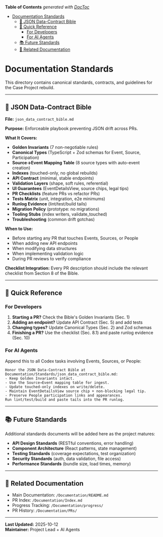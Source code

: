 <!-- START doctoc generated TOC please keep comment here to allow auto update -->
<!-- DON'T EDIT THIS SECTION, INSTEAD RE-RUN doctoc TO UPDATE -->
**Table of Contents**  *generated with [DocToc](https://github.com/thlorenz/doctoc)*

- [Documentation Standards](#documentation-standards)
  - [📘 JSON Data-Contract Bible](#-json-data-contract-bible)
  - [🎯 Quick Reference](#-quick-reference)
    - [For Developers](#for-developers)
    - [For AI Agents](#for-ai-agents)
  - [📚 Future Standards](#-future-standards)
  - [🔗 Related Documentation](#-related-documentation)

<!-- END doctoc generated TOC please keep comment here to allow auto update -->

# Documentation Standards

This directory contains canonical standards, contracts, and guidelines for the Case Project rebuild.

---

## 📘 JSON Data-Contract Bible

**File:** `json_data_contract_bible.md`

**Purpose:** Enforceable playbook preventing JSON drift across PRs.

**What It Covers:**

- **Golden Invariants** (7 non-negotiable rules)
- **Canonical Types** (TypeScript + Zod schemas for Event, Source, Participation)
- **Source→Event Mapping Table** (8 source types with auto-event creation)
- **Indexes** (touched-only, no global rebuilds)
- **API Contract** (minimal, stable endpoints)
- **Validation Layers** (shape, soft rules, referential)
- **UI Guarantees** (EventDetailsView, source chips, legal tips)
- **PR Checklists** (feature PRs vs refactor PRs)
- **Tests Matrix** (unit, integration, e2e minimums)
- **Runlog Evidence** (lint/test/build tails)
- **Migration Policy** (prototype: no migrations)
- **Tooling Stubs** (index writers, validate_touched)
- **Troubleshooting** (common drift gotchas)

**When to Use:**

- Before starting any PR that touches Events, Sources, or People
- When adding new API endpoints
- When modifying data structures
- When implementing validation logic
- During PR reviews to verify compliance

**Checklist Integration:**
Every PR description should include the relevant checklist from Section 8 of the Bible.

---

## 🎯 Quick Reference

### For Developers

1. **Starting a PR?** Check the Bible's Golden Invariants (Sec. 1)
2. **Adding an endpoint?** Update API Contract (Sec. 5) and add tests
3. **Changing types?** Update Canonical Types (Sec. 2) and Zod schemas
4. **Finishing a PR?** Use the checklist (Sec. 8.1) and paste runlog evidence (Sec. 10)

### For AI Agents

Append this to all Codex tasks involving Events, Sources, or People:

```
Honor the JSON Data-Contract Bible at Documentation/Standards/json_data_contract_bible.md:
- Keep Golden Invariants intact.
- Use the Source→Event mapping table for ingest.
- Update touched-only indexes on write/delete.
- Maintain EventDetailsView source chip + non-blocking legal tip.
- Preserve People participation links and appearances.
Run lint/test/build and paste tails into the PR runlog.
```

---

## 📚 Future Standards

Additional standards documents will be added here as the project matures:

- **API Design Standards** (RESTful conventions, error handling)
- **Component Architecture** (React patterns, state management)
- **Testing Standards** (coverage expectations, test organization)
- **Security Standards** (auth, data validation, file access)
- **Performance Standards** (bundle size, load times, memory)

---

## 🔗 Related Documentation

- Main Documentation: `/Documentation/README.md`
- PR Index: `/Documentation/Index.md`
- Progress Tracking: `/Documentation/progress/`
- PR History: `/Documentation/PRs/`

---

**Last Updated:** 2025-10-12  
**Maintainer:** Project Lead + AI Agents
